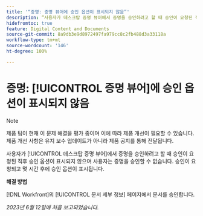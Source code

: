```yaml
---
title: '“증명: 증명 뷰어에 승인 옵션이 표시되지 않음”'
description: “사용자가 데스크탑 증명 뷰어에서 증명을 승인하려고 할 때 승인이 요청된 직후 승인 옵션이 표시되지 않으며 사용자는 증명을 승인할 수 없습니다. 승인이 요청되고 몇 시간 후에 승인 옵션이 표시됩니다.”
hidefromtoc: true
feature: Digital Content and Documents
source-git-commit: 8a9db3e9d8972497fa979cc8c2fb488d3a33118a
workflow-type: tm+mt
source-wordcount: '146'
ht-degree: 100%

---
```



# 증명: [!UICONTROL 증명 뷰어]에 승인 옵션이 표시되지 않음

>[!NOTE]
>
>제품 팀이 현재 이 문제 해결을 평가 중이며 이에 따라 제품 개선이 필요할 수 있습니다. 제품 개선 사항은 유지 보수 업데이트가 아니라 제품 공지를 통해 전달됩니다.

사용자가 [!UICONTROL 데스크탑 증명 뷰어]에서 증명을 승인하려고 할 때 승인이 요청된 직후 승인 옵션이 표시되지 않으며 사용자는 증명을 승인할 수 없습니다. 승인이 요청되고 몇 시간 후에 승인 옵션이 표시됩니다.

**해결 방법**

[!DNL Workfront]의 [!UICONTROL 문서 세부 정보] 페이지에서 문서를 승인합니다.

_2023년 6월 12일에 처음 보고되었습니다._

